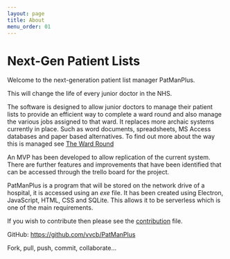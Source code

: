 ```yaml
---
layout: page
title: About
menu_order: 01
---
```

# Next-Gen Patient Lists

Welcome to the next-generation patient list manager PatManPlus.

This will change the life of every junior doctor in the NHS.

The software is designed to allow junior doctors to manage their patient lists to provide an efficient way to complete a ward round and also manage the various jobs assigned to that ward. It replaces more archaic systems currently in place. Such as word documents, spreadsheets, MS Access databases and paper based alternatives. To find out more about the way this is managed see <a href= "The Ward Round.md">The Ward Round</a>

An MVP has been developed to allow replication of the current system. There are further features and improvements that have been identified that can be accessed through the trello board for the project.

PatManPlus is a program that will be stored on the network drive of a hospital, it is accessed using an _exe_ file. It has been created using Electron, JavaScript, HTML, CSS and SQLite. This allows it to be serverless which is one of the main requirements.

If you wish to contribute then please see the <a href="contribution.md">contribution</a> file. 

GitHub: https://github.com/vvcb/PatManPlus

Fork, pull, push, commit, collaborate...
